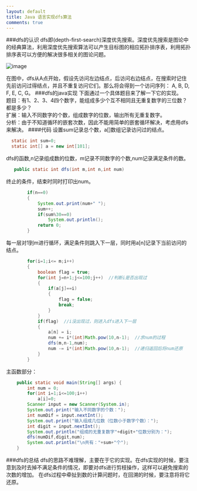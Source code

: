```yaml
---
layout: default
title: Java 语言实现dfs算法
comments: true
---
```


###dfs的认识
dfs即(depth-first-search)深度优先搜索。深度优先搜索是图论中的经典算法，利用深度优先搜索算法可以产生目标图的相应拓扑排序表，利用拓扑排序表可以方便的解决很多相关的图论问题。

![image](http://upload.wikimedia.org/wikipedia/commons/6/61/Graph.traversal.example.svg)   

在图中，dfs从A点开始，假设先访问左边结点，后访问右边结点，在搜索时记住先前访问过得结点，并且不重复访问它们。那么将会得到一个访问序列：
A, B, D, F, E, C, G。
###dfs的java实现
下面通过一个具体题目来了解一下它的实现。  
题目：有1、2、3、4四个数字，能组成多少个互不相同且无重复数字的三位数？都是多少？  
扩展：输入不同数字的个数，组成数字的位数，输出所有无重复数字。  
分析：由于不知道循环的嵌套次数，因此不能用简单的嵌套循环解决，考虑用dfs来解决。
####代码
设置sum记录总个数，a[]数组记录访问过的结点。  

```java
  static int sum=0;
  static int[] a = new int[101];
```

dfs的函数,n记录组成数的位数，m记录不同数字的个数,num记录满足条件的数。  

```java
   public static int dfs(int m,int n,int num)
```

终止的条件，结束时同时打印出num。 

```java
		if(n==0)
		{
			System.out.print(num+" ");
			sum++;
			if(sum%30==0)
				System.out.println();
			return 0;
		}
```

每一层对1到m进行循环，满足条件则跳入下一层，同时用a[n]记录下当前访问的结点。  

```java
		for(i=1;i<= m;i++)
		{	
			boolean flag = true;
			for(int j=n+1;j<=100;j++)  //判断i是否出现过
			{
				if(a[j]==i)
				{
					flag = false;
					break;
				}
			}
			if(flag)  //i没出现过，则进入dfs进入下一层
			{
				a[n] = i;
				num += i*(int)Math.pow(10,n-1);  //求num的过程
				dfs(m,n-1,num);
				num -= i*(int)Math.pow(10,n-1);  //递归返回后将num还原
			}
		}	
```

主函数部分： 

```java
    public static void main(String[] args) {
		int num = 0;
		for(int i=1;i<=100;i++)
			a[i]=0;
		Scanner input = new Scanner(System.in);
		System.out.print("输入不同数字的个数：");
		int numDif = input.nextInt();
		System.out.print("输入组成几位数（位数小于数字个数）：");
		int digit = input.nextInt();
		System.out.println("组成的无重复数字"+digit+"位数分别为：");
		dfs(numDif,digit,num);
		System.out.println("\n共有："+sum+"个");
	}
```

###dfs的总结
dfs的思路不难理解，主要在于它的实现。在dfs实现的时候，要注意到及时去掉不满足条件的情况，即要对dfs进行剪枝操作，这样可以避免搜索的次数的增加。
在dfs过程中牵扯到数的计算问题时，在回溯的时候，要注意将将它还原。
